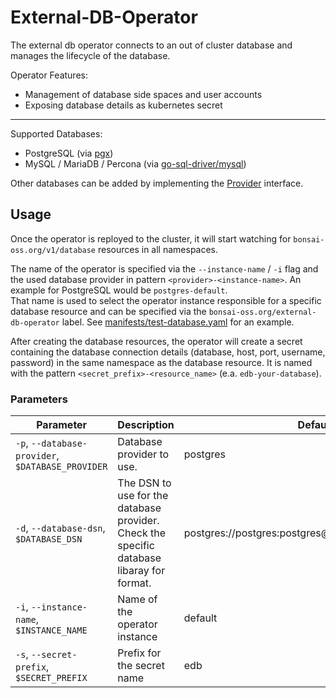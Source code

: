 # External-DB-Operator

The external db operator connects to an out of cluster database and manages the lifecycle of the database.

Operator Features:
- Management of database side spaces and user accounts
- Exposing database details as kubernetes secret

---

Supported Databases:
- PostgreSQL (via [pgx](https://github.com/jackc/pgx))
- MySQL / MariaDB / Percona (via [go-sql-driver/mysql](https://github.com/go-sql-driver/mysql))

Other databases can be added by implementing the [Provider](internal/database/database.go) interface.

## Usage

Once the operator is reployed to the cluster, it will start watching for `bonsai-oss.org/v1/database` resources in all namespaces.

The name of the operator is specified via the `--instance-name` / `-i` flag and the used database provider in pattern `<provider>-<instance-name>`. An example for PostgreSQL would be `postgres-default`.\
That name is used to select the operator instance responsible for a specific database resource and can be specified via the `bonsai-oss.org/external-db-operator` label. See [manifests/test-database.yaml](manifests/test-database.yaml) for an example.

After creating the database resources, the operator will create a secret containing the database connection details (database, host, port, username, password) in the same namespace as the database resource.
It is named with the pattern `<secret_prefix>-<resource_name>` (e.a. `edb-your-database`). 

### Parameters

| Parameter                                         | Description                                                                                    | Default                                              |
|---------------------------------------------------|------------------------------------------------------------------------------------------------|------------------------------------------------------|
| `-p`, `--database-provider`, `$DATABASE_PROVIDER` | Database provider to use.                                                                      | postgres                                             |
| `-d`, `--database-dsn`, `$DATABASE_DSN`           | The DSN to use for the database provider.<br/> Check the specific database libaray for format. | postgres://postgres:postgres@localhost:5432/postgres |
| `-i`, `--instance-name`, `$INSTANCE_NAME`         | Name of the operator instance                                                                  | default                                              |
| `-s`, `--secret-prefix`, `$SECRET_PREFIX`         | Prefix for the secret name                                                                     | edb                                                  |
